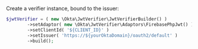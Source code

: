 Create a verifier instance, bound to the issuer:

```php
$jwtVerifier = ( new \Okta\JwtVerifier\JwtVerifierBuilder() )
        ->setAdaptor( new \Okta\JwtVerifier\Adaptors\FirebasePhpJwt() )
        ->setClientId( '${CLIENT_ID}' )
        ->setIssuer( 'https://${yourOktaDomain}/oauth2/default' )
        ->build();
```
